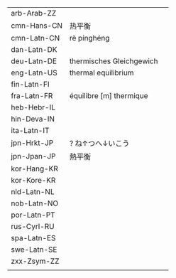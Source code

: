 | | | |
|-|-|-|
| arb-Arab-ZZ |  |  |
| cmn-Hans-CN | 热平衡 |  |
| cmn-Latn-CN | rè pínghéng |  |
| dan-Latn-DK |  |  |
| deu-Latn-DE | thermisches Gleichgewich |  |
| eng-Latn-US | thermal equilibrium |  |
| fin-Latn-FI |  |  |
| fra-Latn-FR | équilibre [m] thermique |  |
| heb-Hebr-IL |  |  |
| hin-Deva-IN |  |  |
| ita-Latn-IT |  |  |
| jpn-Hrkt-JP | ? ね↑つへ↓いこう |  |
| jpn-Jpan-JP | 熱平衡 |  |
| kor-Hang-KR |  |  |
| kor-Kore-KR |  |  |
| nld-Latn-NL |  |  |
| nob-Latn-NO |  |  |
| por-Latn-PT |  |  |
| rus-Cyrl-RU |  |  |
| spa-Latn-ES |  |  |
| swe-Latn-SE |  |  |
| zxx-Zsym-ZZ |  |  |
|  |  |  |
